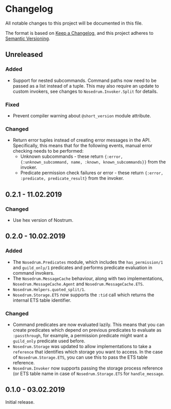 # Changelog
All notable changes to this project will be documented in this file.

The format is based on [Keep a Changelog](https://keepachangelog.com/en/1.0.0/),
and this project adheres to [Semantic
Versioning](https://semver.org/spec/v2.0.0.html).


## Unreleased

### Added
- Support for nested subcommands. Command paths now need to be passed as a list
  instead of a tuple. This may also require an update to custom invokers, see
  changes to `Nosedrum.Invoker.Split` for details.

### Fixed
- Prevent compiler warning about `@short_version` module attribute.

### Changed
- Return error tuples instead of creating error messages in the API.
  Specifically, this means that for the following events, manual error checking
  needs to be performed:
  - Unknown subcommands - these return `{:error, {:unknown_subcommand, name,
    :known, known_subcommands}}` from the invoker.
  - Predicate permission check failures or error - these return `{:error,
    :predicate, predicate_result}` from the invoker.


## 0.2.1 - 11.02.2019
### Changed
- Use hex version of Nostrum.


## 0.2.0 - 10.02.2019
### Added
- The `Nosedrum.Predicates` module, which includes the `has_permission/1`
  and `guild_only/1` predicates and performs predicate evaluation in command
  invokers.
- The `Nosedrum.MessageCache` behaviour, along with two implementations,
  `Nosedrum.MessageCache.Agent` and `Nosedrum.MessageCache.ETS`.
- `Nosedrum.Helpers.quoted_split/1`.
- `Nosedrum.Storage.ETS` now supports the `:tid` call which returns the internal
  ETS table identifier.

### Changed
- Command predicates are now evaluated lazily. This means that you can create
  predicates which depend on previous predicates to evaluate as `:passthrough`,
  for example, a permission predicate might want a `guild_only` predicate used
  before.
- `Nosedrum.Storage` was updated to allow implementations to take a `reference`
  that identifies which storage you want to access. In the case of
  `Nosedrum.Storage.ETS`, you can use this to pass the ETS table reference.
- `Nosedrum.Invoker` now supports passing the storage process reference (or ETS
  table name in case of `Nosedrum.Storage.ETS` for `handle_message`.


## 0.1.0 - 03.02.2019
Initial release.

<!-- vim: set textwidth=80 ts=2 sw=2: -->
